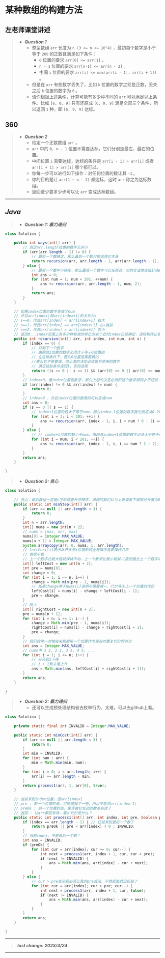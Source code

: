 # 某种数组的构建方法

## 左老师课堂讲述

> - ***Question 1***
>   - 整型数组 `arr` 长度为 `n (3 <= n <= 10^4)` ，最初每个数字是小于等于 `200` 的正数且满足如下条件：
>     - `0` 位置的要求 `arr[0] <= arr[1]` 。
>     - `n - 1` 位置的要求 `arr[n-1] <= arr[n - 2]` 。
>     - 中间 `i` 位置的要求 `arr[i] <= max(arr[i - 1], arr[i + 1])` 。
>   - 但是在 `arr` 有些数字丢失了，比如 `k` 位置的数字之前是正数，丢失之后 `k` 位置的数字为 `0` 。
>   - 请你根据上述条件，计算可能有多少种不同的 `arr` 可以满足以上条件。比如 `[6, 0, 9]` 只有还原成 `[6, 9, 9]` 满足全部三个条件，所以返回 `1` 种，即 `[6, 9, 9]` 达标。

## 360

> - ***Question 2***
>   - 给定一个正数数组 `arr` 。
>   - `arr` 中的 `0, n - 1` 位置不需要达标，它们分别是最左、最右的位置。
>   - 中间位置 `i` 需要达标，达标的条件是 `arr[i - 1] > arr[i]` 或者 `arr[i + 1] > arr[i]` 哪个都可以。
>   - 你每一步可以进行如下操作：对任何位置的数让其 `-1` 。
>   - 你的目的是让 `arr[1 ~ n - 2]` 都达标，这时 `arr` 称之为达标数组。
>   - 返回至少要多少步可以让 `arr` 变成达标数组。

---

## *Java*

> - ***Question 1: 暴力递归***

```java
class Solution {
    
    public int ways(int[] arr) {
        // 假定arr.length位置的数字无穷小
        if (arr[arr.length - 1] != 0) {
            // 最后一个数确定，那么最后一个数只能选择它本身
            return recursion(arr, arr.length - 1, arr[arr.length - 1], 2);
        } else {
            // 最后一个数字不确定，那么最后一个数字可以任意选，它的合法性交给index-1位置的数字确定
            int ans = 0;
            for (int num = 1; num < 201; ++num) {
                ans += recursion(arr, arr.length - 1, num, 2);
            }
            return ans;
        }
    }
    
    // 如果index位置的数字变成了num
    // 并且arr[index]和arr[index+1]的关系为s
    // s==0，代表arr[index] < arr[index+1] 右大
    // s==1，代表arr[index] == arr[index+1] 右=当前
    // s==2，代表arr[index] > arr[index+1] 右小
    // 返回0...index范围上有多少种有效的转化方式？此时index已经确定，违规和终止都判断，如果还能填左边的，这一轮来做index-1位置的决定，但决定的成功与否要看下一轮的返回结果
    public int recursion(int[] arr, int index, int num, int s) {
        if (index == 0) {
            // 只剩下一个数字
            // 由题意1位置的数字必须大于等于0位置的
            // 在这种条件下，要么0位置是需要填的
            //要么它不需要填，但上游的决定必须是它原来的数字
            // 满足这些条件返回1，否则违规
            return ((s == 0 || s == 1) && (arr[0] == 0 || arr[0] == num)) ? 1 : 0;
        }
        // index>0，但index位置有数字，那么上游的决定必须和这个数字相同才不违规
        if (arr[index] != 0 && arr[index] != num) {
            return 0;
        }
        // index>0 ，并且index位置的数真的可以变成num
        int ans = 0;
        if (s == 0 || s == 1) {
            // index+1位置的数大于等于num，那么index-1位置的数字我先假定从0~200自由选择，违规下一层再返回0
            for (int i = 1; i < 201; ++i) {
                ans += recursion(arr, index - 1, i, i < num ? 0 : (i == num ? 1 : 2));
            }
        } else {
            // // index+1位置的数小于num，由题意index+1位置的数字必须大于等于num，继续尝试所有可能
            for (int i = num; i < 201; ++i) {
                ans += recursion(arr, index - 1, i, i == num ? 1 : 2);
            }
        }
        return ans;
    }
    
}
```

> - ***Question 2: 贪心***

```java
class Solution {
    
    // 贪心：最后数组一定是v字形或者升序降序，单调的我们认为上坡或者下坡部分长度为0
    public static int minStep(int[] arr) {
        if (arr == null || arr.length < 3) {
            return 0;
        }
        int n = arr.length;
        int[] nums = new int[n + 2];
        // nums = [max, arr, max]
        nums[0] = Integer.MAX_VALUE;
        nums[n + 1] = Integer.MAX_VALUE;
        System.arraycopy(arr, 0, nums, 1, arr.length);
        // leftCost[i]表示从开头到i位置形成全是降序需要操作几次
        // 首尾不管
        // 上一个数字比我大我就保持不动，上一个数字比我小我就-1直到值比上一个数字减一
        int[] leftCost = new int[n + 2];
        int pre = nums[0];
        int change = 0;
        for (int i = 1; i <= n; i++) {
            change = Math.min(pre - 1, nums[i]);
            // 如果change等于nums[i]说明不需要减一，代价等于上一个位置的代价
            leftCost[i] = nums[i] - change + leftCost[i - 1];
            pre = change;
        }
        // 同上
        int[] rightCost = new int[n + 2];
        pre = nums[n + 1];
        for (int i = n; i >= 1; i--) {
            change = Math.min(pre - 1, nums[i]);
            rightCost[i] = nums[i] - change + rightCost[i + 1];
            pre = change;
        }
        // 我们枚举一对坡谷来规避用一个位置作为坡谷对重复代价的讨论
        int ans = Integer.MAX_VALUE;
        // nums中 1 2, 2 3, 3 4, 4 5, ...
        for (int i = 1; i <= n; i++) {
            // 开头到i下降
            // i + 1到末尾上升
            ans = Math.min(ans, leftCost[i] + rightCost[i + 1]);
        }
        return ans;
    }
    
}
```

> - ***Question 2: 暴力递归***
>   - 还可以生成预处理结构省去枚举行为，太难，可以去github上看。

```java
class Solution {
    
    private static final int INVALID = Integer.MAX_VALUE;
    
    public static int minCost(int[] arr) {
        if (arr == null || arr.length < 3) {
            return 0;
        }
        int min = INVALID;
        for (int num : arr) {
            min = Math.min(min, num);
        }
        for (int i = 0; i < arr.length; i++) {
            arr[i] += arr.length - min;
        }
        return process1(arr, 1, arr[0], true);
    }
    
    // 当前来到index位置，值arr[index]
    // pre : 前一个位置的值，可能减掉了一些，所以不能用arr[index-1]
    // preOk : 前一个位置的值，是否被它左边的数变有效了
    // 返回 : 让arr都变有效，最小代价是什么？
    public static int process1(int[] arr, int index, int pre, boolean preOk) {
        if (index == arr.length - 1) { // 已经来到最后一个数了
            return preOk || pre < arr[index] ? 0 : INVALID;
        }
        // 当前index，不是最后一个数！
        int ans = INVALID;
        if (preOk) {
            for (int cur = arr[index]; cur >= 0; cur--) {
                int next = process1(arr, index + 1, cur, cur < pre);
                if (next != INVALID) {
                    ans = Math.min(ans, arr[index] - cur + next);
                }
            }
        } else {
            // cur > pre表示我必须让我的pre合法，不然后面就没机会了
            for (int cur = arr[index]; cur > pre; cur--) {
                int next = process1(arr, index + 1, cur, false);
                if (next != INVALID) {
                    ans = Math.min(ans, arr[index] - cur + next);
                }
            }
        }
        return ans;
    }
    
}
```

---

> ***last change: 2023/4/24***

---
